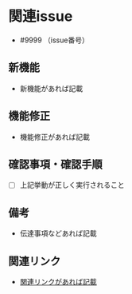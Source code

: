 # 関連issue

* #9999 （issue番号）

## 新機能

* 新機能があれば記載

## 機能修正

* 機能修正があれば記載

## 確認事項・確認手順

* [ ] 上記挙動が正しく実行されること

## 備考

* 伝達事項などあれば記載

## 関連リンク

* [関連リンクがあれば記載](https://example.com)
